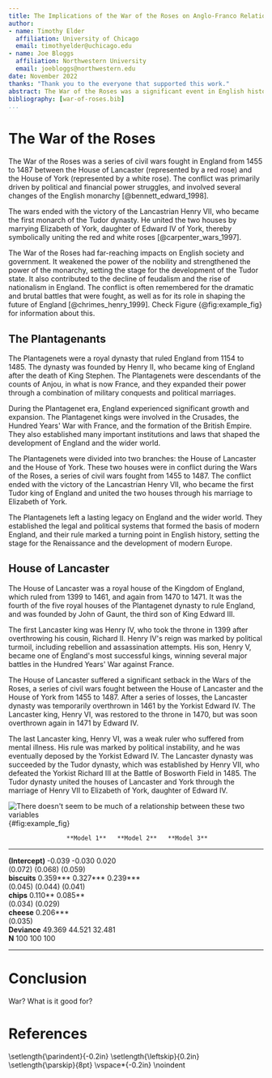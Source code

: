 ```yaml
---
title: The Implications of the War of the Roses on Anglo-Franco Relations
author:
- name: Timothy Elder
  affiliation: University of Chicago
  email: timothyelder@uchicago.edu
- name: Joe Bloggs
  affiliation: Northwestern University
  email: joebloggs@northwestern.edu
date: November 2022
thanks: "Thank you to the everyone that supported this work."
abstract: The War of the Roses was a significant event in English history that had far-reaching implications for the relationships between England and France. This paper explores the impact of the conflict on the political, economic, and cultural ties between the two countries. The war resulted in significant changes to the English monarchy, which had repercussions for the English crown's relationships with other European powers, including France. The paper examines how the conflict influenced the development of English nationalism and the strengthening of the monarchy, which had implications for England's interactions with France. In addition, the war had economic impacts that affected the relationships between the two countries. The conflict disrupted trade and commerce, which had consequences for the economies of both England and France. The paper explores the ways in which the war influenced the development of the economies of both countries, and the impact of these changes on their relationships. In conclusion, the War of the Roses had significant implications for English-French relations, affecting the political, economic, and cultural ties between the two countries. This paper provides an in-depth analysis of these impacts, and sheds light on the lasting effects of this important event in English history.
bibliography: [war-of-roses.bib]
...
```


# The War of the Roses

The War of the Roses was a series of civil wars fought in England from 1455 to 1487 between the House of Lancaster (represented by a red rose) and the House of York (represented by a white rose). The conflict was primarily driven by political and financial power struggles, and involved several changes of the English monarchy [@bennett_edward_1998].

The wars ended with the victory of the Lancastrian Henry VII, who became the first monarch of the Tudor dynasty. He united the two houses by marrying Elizabeth of York, daughter of Edward IV of York, thereby symbolically uniting the red and white roses [@carpenter_wars_1997].

The War of the Roses had far-reaching impacts on English society and government. It weakened the power of the nobility and strengthened the power of the monarchy, setting the stage for the development of the Tudor state. It also contributed to the decline of feudalism and the rise of nationalism in England. The conflict is often remembered for the dramatic and brutal battles that were fought, as well as for its role in shaping the future of England [@chrimes_henry_1999]. Check Figure {@fig:example_fig} for information about this.

## The Plantagenants

The Plantagenets were a royal dynasty that ruled England from 1154 to 1485. The dynasty was founded by Henry II, who became king of England after the death of King Stephen. The Plantagenets were descendants of the counts of Anjou, in what is now France, and they expanded their power through a combination of military conquests and political marriages.

During the Plantagenet era, England experienced significant growth and expansion. The Plantagenet kings were involved in the Crusades, the Hundred Years' War with France, and the formation of the British Empire. They also established many important institutions and laws that shaped the development of England and the wider world.

The Plantagenets were divided into two branches: the House of Lancaster and the House of York. These two houses were in conflict during the Wars of the Roses, a series of civil wars fought from 1455 to 1487. The conflict ended with the victory of the Lancastrian Henry VII, who became the first Tudor king of England and united the two houses through his marriage to Elizabeth of York.

The Plantagenets left a lasting legacy on England and the wider world. They established the legal and political systems that formed the basis of modern England, and their rule marked a turning point in English history, setting the stage for the Renaissance and the development of modern Europe.

## House of Lancaster

The House of Lancaster was a royal house of the Kingdom of England, which ruled from 1399 to 1461, and again from 1470 to 1471. It was the fourth of the five royal houses of the Plantagenet dynasty to rule England, and was founded by John of Gaunt, the third son of King Edward III.

The first Lancaster king was Henry IV, who took the throne in 1399 after overthrowing his cousin, Richard II. Henry IV's reign was marked by political turmoil, including rebellion and assassination attempts. His son, Henry V, became one of England's most successful kings, winning several major battles in the Hundred Years' War against France.

The House of Lancaster suffered a significant setback in the Wars of the Roses, a series of civil wars fought between the House of Lancaster and the House of York from 1455 to 1487. After a series of losses, the Lancaster dynasty was temporarily overthrown in 1461 by the Yorkist Edward IV. The Lancaster king, Henry VI, was restored to the throne in 1470, but was soon overthrown again in 1471 by Edward IV.

The last Lancaster king, Henry VI, was a weak ruler who suffered from mental illness. His rule was marked by political instability, and he was eventually deposed by the Yorkist Edward IV. The Lancaster dynasty was succeeded by the Tudor dynasty, which was established by Henry VII, who defeated the Yorkist Richard III at the Battle of Bosworth Field in 1485. The Tudor dynasty united the houses of Lancaster and York through the marriage of Henry VII to Elizabeth of York, daughter of Edward IV.

![There doesn't seem to be much of a relationship between these two variables](/Users/timothyelder/Documents/plaintext_workshop/figures/war_fig.png){#fig:example_fig}


                    **Model 1**   **Model 2**   **Model 3**  
------------------- ------------- ------------- -------------
  **(Intercept)**   -0.039        -0.030        0.020        
                    (0.072)       (0.068)       (0.059)      
   **biscuits**     0.359***      0.327***      0.239***     
                    (0.045)       (0.044)       (0.041)      
     **chips**                    0.110**       0.085**      
                                  (0.034)       (0.029)      
    **cheese**                                  0.206***     
                                                (0.035)      
   **Deviance**     49.369        44.521        32.481       
       **N**        100           100           100          
------------------- ------------- ------------- -------------

# Conclusion
War? What is it good for?

# References
\setlength{\parindent}{-0.2in}
\setlength{\leftskip}{0.2in}
\setlength{\parskip}{8pt}
\vspace*{-0.2in}
\noindent
